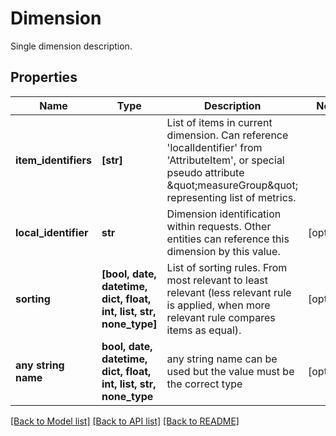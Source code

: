 # Dimension

Single dimension description.

## Properties
Name | Type | Description | Notes
------------ | ------------- | ------------- | -------------
**item_identifiers** | **[str]** | List of items in current dimension. Can reference &#39;localIdentifier&#39; from &#39;AttributeItem&#39;, or special pseudo attribute \&quot;measureGroup\&quot; representing list of metrics. | 
**local_identifier** | **str** | Dimension identification within requests. Other entities can reference this dimension by this value. | [optional] 
**sorting** | **[bool, date, datetime, dict, float, int, list, str, none_type]** | List of sorting rules. From most relevant to least relevant (less relevant rule is applied, when more relevant rule compares items as equal). | [optional] 
**any string name** | **bool, date, datetime, dict, float, int, list, str, none_type** | any string name can be used but the value must be the correct type | [optional]

[[Back to Model list]](../README.md#documentation-for-models) [[Back to API list]](../README.md#documentation-for-api-endpoints) [[Back to README]](../README.md)


